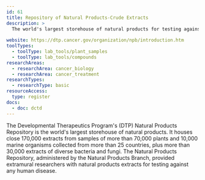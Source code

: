 ```yaml
---
id: 61
title: Repository of Natural Products-Crude Extracts
description: >
  The world's largest storehouse of natural products for testing against any human disease. The respository consists of nearly 170,000 extracts from samples of more than 70,000 plants and 10,000 marine organisms collected from more than 25 countries, plus more than 30,000 extracts of diverse bacteria and fungi. 
  
website: https://dtp.cancer.gov/organization/npb/introduction.htm
toolTypes:
  - toolType: lab_tools/plant_samples
  - toolType: lab_tools/compounds
researchAreas:
  - researchArea: cancer_biology
  - researchArea: cancer_treatment
researchTypes:
  - researchType: basic
resourceAccess:
  type: register
docs:
  - doc: dctd
---
```

The Developmental Therapeutics Program's (DTP) Natural Products Repository is the world's largest storehouse of natural products. It houses close 170,000 extracts from samples of more than 70,000 plants and 10,000 marine organisms  collected from more than 25 countries, plus more than 30,000 extracts of diverse bacteria and fungi. The Natural Products Repository, administered by the Natural Products Branch, provided extramural researchers with natural products extracts for testing against any human disease.
